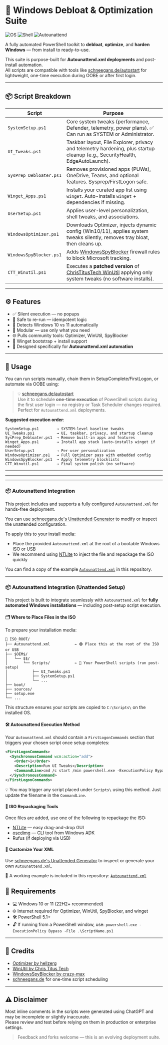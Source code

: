 # 🧰 Windows Debloat & Optimization Suite

![OS](https://img.shields.io/badge/Windows-10%20%7C%2011-blue)
![Shell](https://img.shields.io/badge/Shell-PowerShell-008fc7)
![Autounattend](https://img.shields.io/badge/Autounattend-Compatible-green)

A fully automated PowerShell toolkit to **debloat**, **optimize**, and **harden Windows** — from install to ready-to-use.

This suite is purpose-built for **Autounattend.xml deployments** and post-install automation.  
All scripts are compatible with tools like [schneegans.de/autostart](https://schneegans.de) for lightweight, one-time execution during OOBE or after first login.

---

## 📦 Script Breakdown

| Script                   | Purpose |
|--------------------------|---------|
| `SystemSetup.ps1`        | Core system tweaks (performance, Defender, telemetry, power plans). ✅ Can run as SYSTEM or Administrator. |
| `UI_Tweaks.ps1`          | Taskbar layout, File Explorer, privacy and telemetry hardening, plus startup cleanup (e.g., SecurityHealth, EdgeAutoLaunch). |
| `SysPrep_Debloater.ps1`  | Removes provisioned apps (PUWs), OneDrive, Teams, and optional features. Sysprep/FirstLogon safe. |
| `Winget_Apps.ps1`        | Installs your curated app list using `winget`. Auto-installs `winget` + dependencies if missing. |
| `UserSetup.ps1`          | Applies user-level personalization, shell tweaks, and associations. |
| `WindowsOptimizer.ps1`   | Downloads Optimizer, injects dynamic config (Win10/11), applies system tweaks silently, removes tray bloat, then cleans up. |
| `WindowsSpyBlocker.ps1`  | Adds [WindowsSpyBlocker](https://github.com/crazy-max/WindowsSpyBlocker) firewall rules to block Microsoft tracking. |
| `CTT_Winutil.ps1`        | Executes a **patched version** of [ChrisTitusTech WinUtil](https://christitus.com/win) applying only system tweaks (no software installs). |

---

## ⚙️ Features

- ✅ Silent execution — no popups
- 🔁 Safe to re-run — idempotent logic
- 🧠 Detects Windows 10 vs 11 automatically
- 🧩 Modular — use only what you need
- 🌐 Pulls community tools: Optimizer, WinUtil, SpyBlocker
- 💾 Winget bootstrap + install support
- 🧱 Designed specifically for **Autounattend.xml automation**

---

## 🚀 Usage

You can run scripts manually, chain them in SetupComplete/FirstLogon, or automate via OOBE using:

> 💡 [schneegans.de/autostart](https://schneegans.de/autostart)  
> Use it to schedule **one-time execution** of PowerShell scripts during the first user login — no registry or Task Scheduler changes required.  
> Perfect for `Autounattend.xml` deployments.

**Suggested execution order**:
```
SystemSetup.ps1        → SYSTEM-level baseline tweaks
UI_Tweaks.ps1          → UI, taskbar, privacy, and startup cleanup
SysPrep_Debloater.ps1  → Remove built-in apps and features
Winget_Apps.ps1        → Install app stack (auto-installs winget if needed)
UserSetup.ps1          → Per-user personalization
WindowsOptimizer.ps1   → Full Optimizer pass with embedded config
WindowsSpyBlocker.ps1  → Apply telemetry blocklists
CTT_Winutil.ps1        → Final system polish (no software)
```

---


---


---

### 📦 Autounattend Integration

This project includes and supports a fully configured `Autounattend.xml` for hands-free deployment.

You can use [schneegans.de's Unattended Generator](https://schneegans.de/windows/unattend-generator/?LanguageMode=Unattended&UILanguage=en-US&Locale=en-CA&Keyboard=00011009&GeoLocation=39&ProcessorArchitecture=amd64&BypassRequirementsCheck=true&BypassNetworkCheck) to modify or inspect the unattended configuration.

To apply this to your install media:
- Place the provided `Autounattend.xml` at the root of a bootable Windows ISO or USB
- We recommend using [NTLite](https://www.ntlite.com/) to inject the file and repackage the ISO quickly

You can find a copy of the example [`Autounattend.xml`](./Autounattend.xml) in this repository.



---

### 📦 Autounattend Integration (Unattended Setup)

This project is built to integrate seamlessly with `Autounattend.xml` for **fully automated Windows installations** — including post-setup script execution.

#### 🗂 Where to Place Files in the ISO

To prepare your installation media:

```
📁 ISO_ROOT/
├── Autounattend.xml           ← 🟢 Place this at the root of the ISO or USB
├── $OEM$/
│   └── $$/
│       └── Scripts/           ← 📁 Your PowerShell scripts (run post-setup)
│           ├── UI_Tweaks.ps1
│           ├── SystemSetup.ps1
│           └── ...
├── boot/
├── sources/
├── setup.exe
└── ...
```

This structure ensures your scripts are copied to `C:\Scripts\` on the installed OS.

#### 🛠 Autounattend Execution Method

Your `Autounattend.xml` should contain a `FirstLogonCommands` section that triggers your chosen script once setup completes:

```xml
<FirstLogonCommands>
  <SynchronousCommand wcm:action="add">
    <Order>1</Order>
    <Description>Run UI Tweaks</Description>
    <CommandLine>cmd /c start /min powershell.exe -ExecutionPolicy Bypass -File "%SystemDrive%\Scripts\UI_Tweaks.ps1"</CommandLine>
  </SynchronousCommand>
</FirstLogonCommands>
```

💡 You may trigger any script placed under `Scripts\` using this method. Just update the filename in the `CommandLine`.

#### 🧰 ISO Repackaging Tools

Once files are added, use one of the following to repackage the ISO:

- [NTLite](https://www.ntlite.com/) — easy drag-and-drop GUI
- [oscdimg](https://docs.microsoft.com/en-us/windows-hardware/manufacture/desktop/oscdimg-command-line-options) — CLI tool from Windows ADK
- Rufus (if deploying via USB)

#### 🧪 Customize Your XML

Use [schneegans.de's Unattended Generator](https://schneegans.de/windows/unattend-generator/?LanguageMode=Unattended&UILanguage=en-US&Locale=en-CA&Keyboard=00011009&GeoLocation=39&ProcessorArchitecture=amd64&BypassRequirementsCheck=true&BypassNetworkCheck) to inspect or generate your own `Autounattend.xml`.

📄 A working example is included in this repository: [`Autounattend.xml`](./Autounattend.xml)


## 📌 Requirements

- 💻 Windows 10 or 11 (22H2+ recommended)
- 🌐 Internet required for Optimizer, WinUtil, SpyBlocker, and winget
- 🛠 PowerShell 5.1+
- 🔓 If running from a PowerShell window, use: `powershell.exe -ExecutionPolicy Bypass -File .\ScriptName.ps1`

---

## 🤝 Credits

- [Optimizer by hellzerg](https://github.com/hellzerg/optimizer)
- [WinUtil by Chris Titus Tech](https://github.com/ChrisTitusTech/winutil)
- [WindowsSpyBlocker by crazy-max](https://github.com/crazy-max/WindowsSpyBlocker)
- [schneegans.de](https://schneegans.de) for one-time script scheduling

---

## ⚠️ Disclaimer

Most inline comments in the scripts were generated using ChatGPT and may be incomplete or slightly inaccurate.  
Please review and test before relying on them in production or enterprise settings.

> Feedback and forks welcome — this is an evolving deployment suite.
